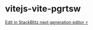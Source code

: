 # vitejs-vite-pgrtsw

[Edit in StackBlitz next generation editor ⚡️](https://stackblitz.com/~/github.com/DarkDanteMichel/vitejs-vite-pgrtsw)